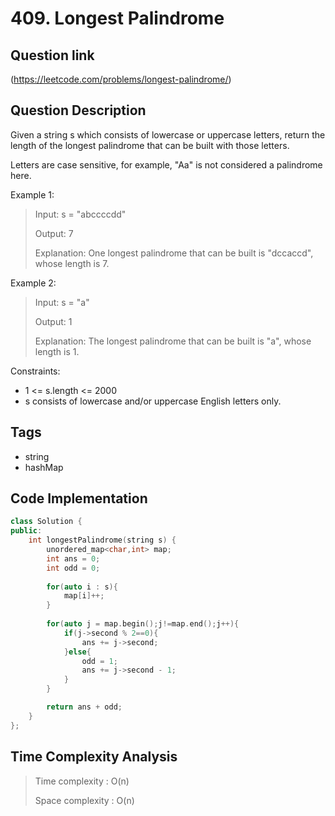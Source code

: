 # 409. Longest Palindrome

## Question link
(https://leetcode.com/problems/longest-palindrome/)

## Question Description
Given a string s which consists of lowercase or uppercase letters, return the length of the longest palindrome that can be built with those letters.

Letters are case sensitive, for example, "Aa" is not considered a palindrome here.

Example 1:

> Input: s = "abccccdd"
>
> Output: 7
>
> Explanation: One longest palindrome that can be built is "dccaccd", whose length is 7.

Example 2:

> Input: s = "a"
> 
> Output: 1
>
> Explanation: The longest palindrome that can be built is "a", whose length is 1.

Constraints:
* 1 <= s.length <= 2000
* s consists of lowercase and/or uppercase English letters only.

## Tags
- string
- hashMap

## Code Implementation
```c++
class Solution {
public:
    int longestPalindrome(string s) {
        unordered_map<char,int> map;
        int ans = 0;
        int odd = 0;
        
        for(auto i : s){
            map[i]++;
        }
        
        for(auto j = map.begin();j!=map.end();j++){
            if(j->second % 2==0){
                ans += j->second;
            }else{
                odd = 1;
                ans += j->second - 1;
            }
        }

        return ans + odd;
    }
};
```

## Time Complexity Analysis
> Time complexity  : O(n)
>
> Space complexity : O(n)